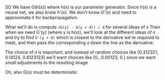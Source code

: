 SO
We have G(h(x)) where h(x) is our parameter generator. Since h(x) is a neural net, we also know h'(x). We don't know G'(x) and need to approximate it for backpropagation.

What we'll do is compute `(G(y) - G(y + d)) / d` for several ideas of `d`
Then when we need G'(y) (where y is h(x)), we'll look at the different ideas of `d` and try to find `G'(y + d)` which is closest to the derivative we're required to meet, and then pass the corresponding `d` down the line as the derivative.

The choice of `d` is important, and instead of random choices like [0.312321, 0.14124, 0.8123123] we'll want choices like [0., 0.00123, 0.] since we want _small_ adjustments to the resulting image

Oh, also G(x) must be deterministic